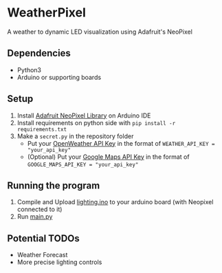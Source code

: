# WeatherPixel
 A weather to dynamic LED visualization using Adafruit's NeoPixel

 ## Dependencies
 - Python3
 - Arduino or supporting boards
 
 ## Setup
 1. Install [Adafruit NeoPixel Library](https://github.com/adafruit/Adafruit_NeoPixel) on Arduino IDE
 2. Install requirements on python side with `pip install -r requirements.txt`
 3. Make a `secret.py` in the repository folder
    - Put your [OpenWeather API Key](https://openweathermap.org/api) in the format of `WEATHER_API_KEY = "your_api_key"`
    - (Optional) Put your [Google Maps API Key](https://developers.google.com/maps) in the format of `GOOGLE_MAPS_API_KEY = "your_api_key"`

 ## Running the program
 1. Compile and Upload [lighting.ino](./arduino_src/lighting/lighting.ino) to your arduino board (with Neopixel connected to it)
 2. Run [main.py](./main.py)

 ## Potential TODOs
 - Weather Forecast
 - More precise lighting controls